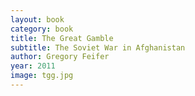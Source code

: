 ```yaml
---
layout: book
category: book
title: The Great Gamble
subtitle: The Soviet War in Afghanistan
author: Gregory Feifer
year: 2011
image: tgg.jpg
---
```

